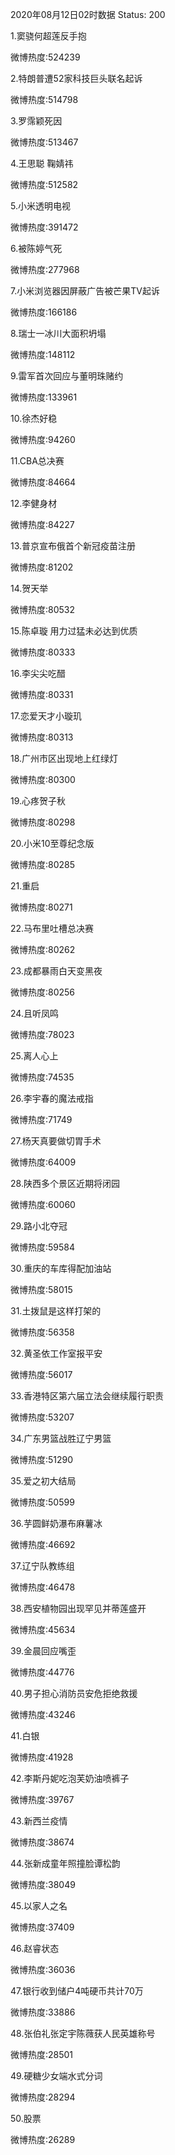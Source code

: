 2020年08月12日02时数据
Status: 200

1.窦骁何超莲反手抱

微博热度:524239

2.特朗普遭52家科技巨头联名起诉

微博热度:514798

3.罗霈颖死因

微博热度:513467

4.王思聪 鞠婧祎

微博热度:512582

5.小米透明电视

微博热度:391472

6.被陈婷气死

微博热度:277968

7.小米浏览器因屏蔽广告被芒果TV起诉

微博热度:166186

8.瑞士一冰川大面积坍塌

微博热度:148112

9.雷军首次回应与董明珠赌约

微博热度:133961

10.徐杰好稳

微博热度:94260

11.CBA总决赛

微博热度:84664

12.李健身材

微博热度:84227

13.普京宣布俄首个新冠疫苗注册

微博热度:81202

14.贺天举

微博热度:80532

15.陈卓璇 用力过猛未必达到优质

微博热度:80333

16.李尖尖吃醋

微博热度:80331

17.恋爱天才小璇玑

微博热度:80313

18.广州市区出现地上红绿灯

微博热度:80300

19.心疼贺子秋

微博热度:80298

20.小米10至尊纪念版

微博热度:80285

21.重启

微博热度:80271

22.马布里吐槽总决赛

微博热度:80262

23.成都暴雨白天变黑夜

微博热度:80256

24.且听凤鸣

微博热度:78023

25.离人心上

微博热度:74535

26.李宇春的魔法戒指

微博热度:71749

27.杨天真要做切胃手术

微博热度:64009

28.陕西多个景区近期将闭园

微博热度:60060

29.路小北夺冠

微博热度:59584

30.重庆的车库得配加油站

微博热度:58015

31.土拨鼠是这样打架的

微博热度:56358

32.黄圣依工作室报平安

微博热度:56017

33.香港特区第六届立法会继续履行职责

微博热度:53207

34.广东男篮战胜辽宁男篮

微博热度:51290

35.爱之初大结局

微博热度:50599

36.芋圆鲜奶瀑布麻薯冰

微博热度:46692

37.辽宁队教练组

微博热度:46478

38.西安植物园出现罕见并蒂莲盛开

微博热度:45634

39.金晨回应嘴歪

微博热度:44776

40.男子担心消防员安危拒绝救援

微博热度:43246

41.白银

微博热度:41928

42.李斯丹妮吃泡芙奶油喷裤子

微博热度:39767

43.新西兰疫情

微博热度:38674

44.张新成童年照撞脸谭松韵

微博热度:38049

45.以家人之名

微博热度:37409

46.赵睿状态

微博热度:36036

47.银行收到储户4吨硬币共计70万

微博热度:33886

48.张伯礼张定宇陈薇获人民英雄称号

微博热度:28501

49.硬糖少女端水式分词

微博热度:28294

50.股票

微博热度:26289

